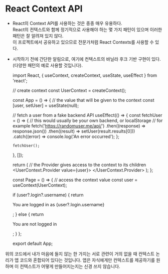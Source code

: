 # React Context API

-   React의 Context API를 사용하는 것은 종종 매우 유용하다.  
    React의 컨텍스트와 함께 정기적으로 사용해야 하는 몇 가지 패턴이 있으며 이러한 패턴은 잘 알려져 있지 않다.  
    이 프로젝트에서 공유하고 있으므로 전문가처럼 React Contexts를 사용할 수 있다.

-   시작하기 전에 간단한 알림으로, 여기에 컨텍스트의 바닐라 후크 기반 구현이 있다.  
    (다양한 패턴의 예로 사용할 것입니다).

    import React, { useContext, createContext, useState, useEffect } from 'react';

    // create context
    const UserContext = createContext();

    const App = () => {
    // the value that will be given to the context
    const [user, setUser] = useState(null);

    // fetch a user from a fake backend API
    useEffect(() => {
    const fetchUser = () => {
    // this would usually be your own backend, or localStorage
    // for example
    fetch('https://randomuser.me/api/')
    .then((response) => response.json())
    .then((result) => setUser(result.results[0]))
    .catch((error) => console.log('An error occurred');
    };

        fetchUser();

    }, []);

    return (
    // the Provider gives access to the context to its children
    <UserContext.Provider value={user}>
    <Page />
    </UserContext.Provider>
    );
    };

    const Page = () => {
    // access the context value
    const user = useContext(UserContext);

    if (user?.login?.username) {
    return <p>You are logged in as {user?.login.username}</p>;
    } else {
    return <p>You are not logged in</p>;
    }
    };

    export default App;

위의 코드에서 내가 마음에 들지 않는 한 가지는 서로 관련이 거의 없을 때 컨텍스트 논리가 앱 코드와 혼합되어 있다는 것입니다. 앱은 자식에게만 컨텍스트를 제공하기를 원하며 이 컨텍스트가 어떻게 만들어지는지는 신경 쓰지 않습니다.
